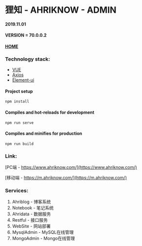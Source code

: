 # 狸知 - AHRIKNOW - ADMIN
#### 2019.11.01
#### VERSION = 70.0.0.2
#### [HOME](https://admin.ahriknow.com/#/)
### Technology stack:
- [VUE](https://cn.vuejs.org/index.html)
- [Axios](https://github.com/axios/axios)
- [Element-ui](https://element.eleme.cn/#/zh-CN)
#### Project setup
```
npm install
```
#### Compiles and hot-reloads for development
```
npm run serve
```
#### Compiles and minifies for production
```
npm run build
```

### Link:
[PC端 - https://www.ahriknow.com/](https://www.ahriknow.com/)

[移动端 - https://m.ahriknow.com/](https://m.ahriknow.com/)

### Services:
1. Ahriblog - 博客系统
2. Notebook - 笔记系统
3. Ahridata - 数据服务
4. Restful - 接口服务
5. WebSite - 网站部署
6. MysqlAdmin - MySQL在线管理
7. MongoAdmin - Mongo在线管理
